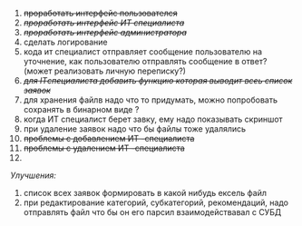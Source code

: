 1. ~~проработать интерфейс пользователся~~
2. ~~*проработать интерфейс ИТ специалиста*~~
3. ~~*проработать интерфейс администратора*~~
4. сделать логирование
6. кода ит специалист отправляет сообщение пользователю на уточнение, как пользователю отправлять сообщение в ответ? (может реализовать личную переписку?) 
7. ~~*для ITспециалиста добавить функцию которая выводит всеь список заявок*~~
8. для хранения файлв надо что то придумать, можно попробовать сохранять в бинарном виде ?
9. когда ИТ специалист берет завку, ему надо показывать скриншот
10. при удаление заявок надо что бы файлы тоже удалялись  
11. ~~проблемы с добавлением ИТ -специалиста~~
12. ~~проблемы с удалением ИТ -специалиста~~
13. 


*Улучшения:*
1. список всех заявок формировать в какой нибудь ексель файл
2. при редактирование категорий, субкатегорий, рекомендаций, надо отправлять файл что бы он его парсил взаимодействавал с СУБД
   
